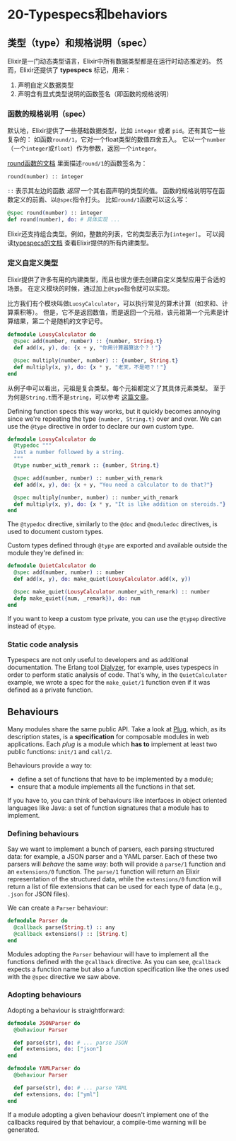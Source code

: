 20-Typespecs和behaviors
=======================

## 类型（type）和规格说明（spec）

Elixir是一门动态类型语言，Elixir中所有数据类型都是在运行时动态推定的。
然而，Elixir还提供了 **typespecs** 标记，用来：   

  1. 声明自定义数据类型     
  2. 声明含有显式类型说明的函数签名（即函数的规格说明）     

### 函数的规格说明（spec）

默认地，Elixir提供了一些基础数据类型，比如 `integer` 或者 `pid`。还有其它一些复杂的：
如函数`round/1`，它对一个float类型的数值四舍五入。
它以一个`number`（一个`integer`或`float`）作为参数，返回一个`integer`。 

[round函数的文档](http://elixir-lang.org/docs/stable/elixir/Kernel.html#round/1)
里面描述`round/1`的函数签名为：

```
round(number) :: integer
```

`::` 表示其左边的函数 *返回* 一个其右面声明的类型的值。
函数的规格说明写在函数定义的前面、以`@spec`指令打头。
比如`round/1`函数可以这么写：

```elixir
@spec round(number) :: integer
def round(number), do: # 具体实现 ...
```

Elixir还支持组合类型。例如，整数的列表，它的类型表示为`[integer]`。
可以阅读[typespecs的文档](http://elixir-lang.org/docs/stable/elixir/typespecs.html)
查看Elixir提供的所有内建类型。

### 定义自定义类型

Elixir提供了许多有用的内建类型，而且也很方便去创建自定义类型应用于合适的场景。
在定义模块的时候，通过加上`@type`指令就可以实现。

比方我们有个模块叫做`LuosyCalculator`，可以执行常见的算术计算（如求和、计算乘积等）。
但是，它不是返回数值，而是返回一个元祖，该元祖第一个元素是计算结果，第二个是随机的文字记号。

```elixir
defmodule LousyCalculator do
  @spec add(number, number) :: {number, String.t}
  def add(x, y), do: {x + y, "你用计算器算这个？！"}

  @spec multiply(number, number) :: {number, String.t}
  def multiply(x, y), do: {x * y, "老天，不是吧？！"}
end
```

从例子中可以看出，元祖是复合类型。每个元祖都定义了其具体元素类型。
至于为何是`String.t`而不是`string`，可以参考
[这篇文章](http://elixir-lang.org/docs/stable/elixir/typespecs.html#Notes)。

Defining function specs this way works, but it quickly becomes annoying since we're repeating the type `{number, String.t}` over and over. We can use the `@type` directive in order to declare our own custom type.

```elixir
defmodule LousyCalculator do
  @typedoc """
  Just a number followed by a string.
  """
  @type number_with_remark :: {number, String.t}

  @spec add(number, number) :: number_with_remark
  def add(x, y), do: {x + y, "You need a calculator to do that?"}

  @spec multiply(number, number) :: number_with_remark
  def multiply(x, y), do: {x * y, "It is like addition on steroids."}
end
```

The `@typedoc` directive, similarly to the `@doc` and `@moduledoc` directives, is used to document custom types.

Custom types defined through `@type` are exported and available outside the module they're defined in:

```elixir
defmodule QuietCalculator do
  @spec add(number, number) :: number
  def add(x, y), do: make_quiet(LousyCalculator.add(x, y))

  @spec make_quiet(LousyCalculator.number_with_remark) :: number
  defp make_quiet({num, _remark}), do: num
end
```

If you want to keep a custom type private, you can use the `@typep` directive instead of `@type`.

### Static code analysis

Typespecs are not only useful to developers and as additional documentation. The Erlang tool [Dialyzer](http://www.erlang.org/doc/man/dialyzer.html), for example, uses typespecs in order to perform static analysis of code. That's why, in the `QuietCalculator` example, we wrote a spec for the `make_quiet/1` function even if it was defined as a private function.

## Behaviours

Many modules share the same public API. Take a look at [Plug](https://github.com/elixir-lang/plug), which, as its description states, is a **specification** for composable modules in web applications. Each *plug* is a module which **has to** implement at least two public functions: `init/1` and `call/2`.

Behaviours provide a way to:

* define a set of functions that have to be implemented by a module;
* ensure that a module implements all the functions in that set.

If you have to, you can think of behaviours like interfaces in object oriented languages like Java: a set of function signatures that a module has to implement.

### Defining behaviours

Say we want to implement a bunch of parsers, each parsing structured data: for example, a JSON parser and a YAML parser. Each of these two parsers will *behave* the same way: both will provide a `parse/1` function and an `extensions/0` function. The `parse/1` function will return an Elixir representation of the structured data, while the `extensions/0` function will return a list of file extensions that can be used for each type of data (e.g., `.json` for JSON files).

We can create a `Parser` behaviour:

```elixir
defmodule Parser do
  @callback parse(String.t) :: any
  @callback extensions() :: [String.t]
end
```

Modules adopting the `Parser` behaviour will have to implement all the functions defined with the `@callback` directive. As you can see, `@callback` expects a function name but also a function specification like the ones used with the `@spec` directive we saw above.

### Adopting behaviours

Adopting a behaviour is straightforward:

```elixir
defmodule JSONParser do
  @behaviour Parser

  def parse(str), do: # ... parse JSON
  def extensions, do: ["json"]
end
```

```elixir
defmodule YAMLParser do
  @behaviour Parser

  def parse(str), do: # ... parse YAML
  def extensions, do: ["yml"]
end
```


If a module adopting a given behaviour doesn't implement one of the callbacks required by that behaviour, a compile-time warning will be generated.
